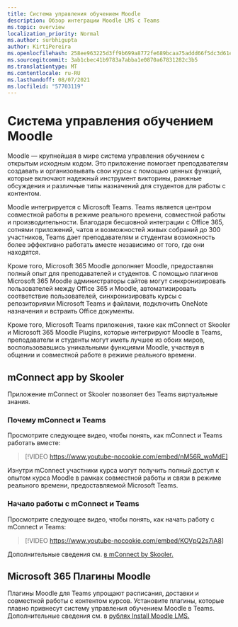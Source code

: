 ```yaml
---
title: Система управления обучением Moodle
description: Обзор интеграции Moodle LMS с Teams
ms.topic: overview
localization_priority: Normal
ms.author: surbhigupta
author: KirtiPereira
ms.openlocfilehash: 258ee963225d3ff9b699a8772fe689bcaa75addd66f5dc3d61ec4b73dcefc746
ms.sourcegitcommit: 3ab1cbec41b9783a7abba1e0870a67831282c3b5
ms.translationtype: MT
ms.contentlocale: ru-RU
ms.lasthandoff: 08/07/2021
ms.locfileid: "57703119"
---
```

# <a name="moodle-learning-management-system"></a>Система управления обучением Moodle

Moodle — крупнейшая в мире система управления обучением с открытым исходным кодом. Это приложение помогает преподавателям создавать и организовывать свои курсы с помощью ценных функций, которые включают надежный инструмент викторины, ранжные обсуждения и различные типы назначений для студентов для работы с контентом.  
 
Moodle интегрируется с Microsoft Teams. Teams является центром совместной работы в режиме реального времени, совместной работы и производительности. Благодаря бесшовной интеграции с Office 365, сотнями приложений, чатов и возможностей живых собраний до 300 участников, Teams дает преподавателям и студентам возможность более эффективно работать вместе независимо от того, где они находятся. 
 
Кроме того, Microsoft 365 Moodle дополняет Moodle, предоставляя полный опыт для преподавателей и студентов. С помощью плагинов Microsoft 365 Moodle администраторы сайтов могут синхронизировать пользователей между Office 365 и Moodle, автоматизировать соответствие пользователей, синхронизировать курсы с репозиториями Microsoft Teams и файлами, подключить OneNote назначения и встраить Office документы.  
 
Кроме того, Microsoft Teams приложения, такие как mConnect от Skooler и Microsoft 365 Moodle Plugins, которые интегрируют Moodle в Teams, преподаватели и студенты могут иметь лучшее из обоих миров, воспользовавшись уникальными функциями Moodle, участвуя в общении и совместной работе в режиме реального времени.

## <a name="mconnect-app-by-skooler"></a>mConnect app by Skooler

Приложение mConnect от Skooler позволяет без Teams виртуальные знания.

### <a name="why-mconnect-and-teams"></a>Почему mConnect и Teams

Просмотрите следующее видео, чтобы понять, как mConnect и Teams работать вместе:

> [!VIDEO https://www.youtube-nocookie.com/embed/nM56R_woMdE]

Изнутри mConnect участники курса могут получить полный доступ к опытом курса Moodle в рамках совместной работы и связи в режиме реального времени, предоставляемой Microsoft Teams.

### <a name="get-started-with-mconnect-and-teams"></a>Начало работы с mConnect и Teams

Просмотрите следующее видео, чтобы понять, как начать работу с mConnect и Teams:

> [!VIDEO https://www.youtube-nocookie.com/embed/KOVpQ2s7iA8]

Дополнительные сведения см. [в mConnect by Skooler.](https://skooler.com/mconnect/how-to/)

## <a name="microsoft-365-moodle-plugins"></a>Microsoft 365 Плагины Moodle

Плагины Moodle для Teams упрощают расписания, доставки и совместной работы с контентом курсов. Установите плагины, которые плавно привнесут систему управления обучением Moodle в Teams. Дополнительные сведения см. в [рублях Install Moodle LMS.](moodleInstructions.md)

